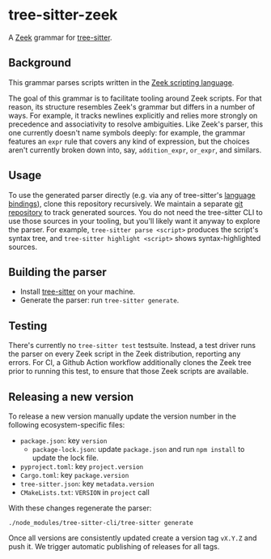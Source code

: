 # tree-sitter-zeek

A [Zeek](https://zeek.org) grammar for [tree-sitter](https://github.com/tree-sitter/tree-sitter).

## Background

This grammar parses scripts written in the [Zeek scripting
language](https://docs.zeek.org/en/master/script-reference/index.html).

The goal of this grammar is to facilitate tooling around Zeek
scripts. For that reason, its structure resembles Zeek's grammar but differs in
a number of ways. For example, it tracks newlines explicitly and relies more
strongly on precedence and associativity to resolve ambiguities. Like Zeek's
parser, this one currently doesn't name symbols deeply: for example, the grammar
features an `expr` rule that covers any kind of expression, but the choices
aren't currently broken down into, say, `addition_expr`, `or_expr`, and
similars.

## Usage

To use the generated parser directly (e.g. via any of tree-sitter's
[language bindings](https://tree-sitter.github.io/tree-sitter/#language-bindings)),
clone this repository recursively. We maintain a separate
[git repository](https://github.com/zeek/tree-sitter-zeek-src)
to track generated sources. You do not need the tree-sitter CLI
to use those sources in your tooling, but you'll likely want it
anyway to explore the parser. For example, `tree-sitter parse <script>`
produces the script's syntax tree, and `tree-sitter highlight <script>`
shows syntax-highlighted sources.

## Building the parser

- Install [tree-sitter](https://tree-sitter.github.io/tree-sitter/creating-parsers#installation) on your machine.
- Generate the parser: run `tree-sitter generate`.

## Testing

There's currently no `tree-sitter test` testsuite. Instead, a test driver runs
the parser on every Zeek script in the Zeek distribution, reporting any
errors. For CI, a Github Action workflow additionally clones the Zeek tree prior
to running this test, to ensure that those Zeek scripts are available.

## Releasing a new version

To release a new version manually update the version number in the following
ecosystem-specific files:

- `package.json`: key `version`
  - `package-lock.json`: update `package.json` and run `npm install` to update the lock file.
- `pyproject.toml`: key `project.version`
- `Cargo.toml`: key `package.version`
- `tree-sitter.json`: key `metadata.version`
- `CMakeLists.txt`: `VERSION` in `project` call

With these changes regenerate the parser:

    ./node_modules/tree-sitter-cli/tree-sitter generate

Once all versions are consistently updated create a version tag `vX.Y.Z` and
push it. We trigger automatic publishing of releases for all tags.
